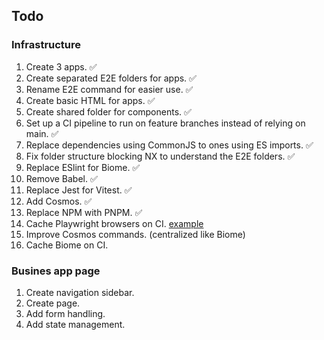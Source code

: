 ## Todo

### Infrastructure

1. Create 3 apps. ✅
1. Create separated E2E folders for apps. ✅
1. Rename E2E command for easier use. ✅
1. Create basic HTML for apps. ✅
1. Create shared folder for components. ✅
1. Set up a CI pipeline to run on feature branches instead of relying on main. ✅
1. Replace dependencies using CommonJS to ones using ES imports. ✅
1. Fix folder structure blocking NX to understand the E2E folders. ✅
1. Replace ESlint for Biome. ✅
1. Remove Babel. ✅
1. Replace Jest for Vitest. ✅
1. Add Cosmos. ✅
1. Replace NPM with PNPM. ✅
1. Cache Playwright browsers on CI. [example](https://github.com/microsoft/playwright/issues/7249#issuecomment-2334627973)
1. Improve Cosmos commands. (centralized like Biome)
1. Cache Biome on CI.

### Busines app page

1. Create navigation sidebar.
1. Create page.
1. Add form handling.
1. Add state management.
